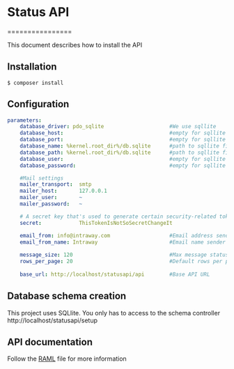 # Status API
================

This document describes how to install the API

## Installation

    $ composer install

## Configuration
```yaml
parameters:
    database_driver: pdo_sqlite                     #We use sqllite
    database_host:                                  #empty for sqllite
    database_port:                                  #empty for sqllite
    database_name: %kernel.root_dir%/db.sqlite      #path to sqllite file
    database_path: %kernel.root_dir%/db.sqlite      #path to sqllite file
    database_user:                                  #empty for sqllite
    database_password:                              #empty for sqllite

    #Mail settings
    mailer_transport:  smtp                             
    mailer_host:       127.0.0.1
    mailer_user:       ~
    mailer_password:   ~

    # A secret key that's used to generate certain security-related tokens
    secret:            ThisTokenIsNotSoSecretChangeIt

    email_from: info@intraway.com                   #Email address sender
    email_from_name: Intraway                       #Email name sender
    
    message_size: 120                               #Max message status length
    rows_per_page: 20                               #Default rows per page
    
    base_url: http://localhost/statusapi/api        #Base API URL 
```


## Database schema creation
This project uses SQLlite. You only has to access to the schema controller
    http://localhost/statusapi/setup

## API documentation
Follow the [RAML](docs/Status_API.raml) file for more information

